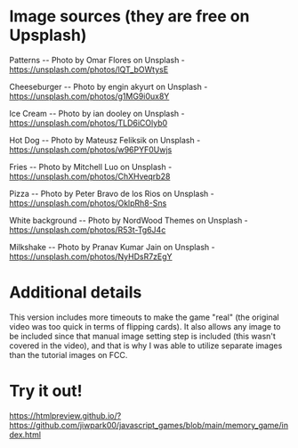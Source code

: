 # Image sources (they are free on Upsplash)
Patterns -- Photo by Omar Flores on Unsplash - https://unsplash.com/photos/lQT_bOWtysE

Cheeseburger -- Photo by engin akyurt on Unsplash - https://unsplash.com/photos/g1MG9i0ux8Y

Ice Cream -- Photo by ian dooley on Unsplash - https://unsplash.com/photos/TLD6iCOlyb0

Hot Dog -- Photo by Mateusz Feliksik on Unsplash - https://unsplash.com/photos/w96PYF0Uwjs

Fries -- Photo by Mitchell Luo on Unsplash - https://unsplash.com/photos/ChXHveqrb28

Pizza -- Photo by Peter Bravo de los Rios on Unsplash - https://unsplash.com/photos/OklpRh8-Sns

White background -- Photo by NordWood Themes on Unsplash - https://unsplash.com/photos/R53t-Tg6J4c

Milkshake -- Photo by Pranav Kumar Jain on Unsplash - https://unsplash.com/photos/NyHDsR7zEgY

# Additional details
This version includes more timeouts to make the game "real" (the original video was too quick in terms of flipping cards).
It also allows any image to be included since that manual image setting step is included (this wasn't covered in the video), and that is why I was able to utilize separate images than the tutorial images on FCC.

# Try it out!
https://htmlpreview.github.io/?https://github.com/jiwpark00/javascript_games/blob/main/memory_game/index.html
